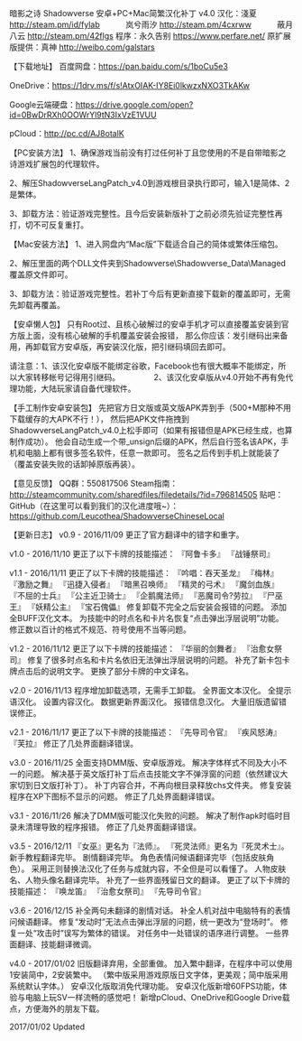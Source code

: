 暗影之诗 Shadowverse 安卓+PC+Mac简繁汉化补丁 v4.0
汉化：淺夏 <http://steam.pm/id/fylab>
　　　岚兮雨汐 <http://steam.pm/4cxrww>
　　　蔽月八云 <http://steam.pm/42flgs>
程序：永久告别 <https://www.perfare.net/>
原扩展版提供：真神 <http://weibo.com/galstars>



【下载地址】
百度网盘：https://pan.baidu.com/s/1boCu5e3

OneDrive：https://1drv.ms/f/s!AtxOIAK-IY8Ei0lkwzxNXO3TkAKw

Google云端硬盘：https://drive.google.com/open?id=0BwDrRXh0OOWrYl9tN3IxVzE1VUU

pCloud：http://pc.cd/AJ8otalK



【PC安装方法】
1、确保游戏当前没有打过任何补丁且您使用的不是自带暗影之诗游戏扩展包的代理软件。

2、解压ShadowverseLangPatch_v4.0到游戏根目录执行即可，输入1是简体、2是繁体。

3、卸载方法：验证游戏完整性。且今后安装新版补丁之前必须先验证完整性再打，切不可反复重打。



【Mac安装方法】
1、进入网盘内“Mac版”下载适合自己的简体或繁体压缩包。

2、解压里面的两个DLL文件夹到Shadowverse\Shadowverse_Data\Managed覆盖原文件即可。

3、卸载方法：验证游戏完整性。若补丁今后有更新直接下载新的覆盖即可，无需先卸载再覆盖。



【安卓懒人包】
只有Root过、且核心破解过的安卓手机才可以直接覆盖安装到官方版上面，没有核心破解的手机覆盖安装会报错，
那么你应该：发引继码出来备用，再卸载官方安卓版，再安装汉化版，把引继码填回去即可。

请注意：1、该汉化安卓版不能绑定谷歌，Facebook也有很大概率不能绑定，所以大家转移帐号记得用引继码。
　　　　2、该汉化安卓版从v4.0开始不再有免代理功能，大陆玩家请自备代理软件。



【手工制作安卓安装包】
先把官方日文版或英文版APK弄到手（500+M那种不用下载缓存的大APK不行！），
然后把APK文件拖拽到ShadowverseLangPatch_v4.0上松手即可（如果有报错但是APK已经生成，也算制作成功）。
他会自动生成一个带_unsign后缀的APK，然后自行签名该APK，手机和电脑上都有很多签名软件，任意一款即可。
签名之后传到手机上就能装了（覆盖安装失败的话卸掉原版再装）。



【意见反馈】
QQ群：550817506
Steam指南：http://steamcommunity.com/sharedfiles/filedetails/?id=796814505
贴吧：
GitHub（在这里可以看到我们的汉化进度哦~）：https://github.com/Leucothea/ShadowverseChineseLocal



【更新日志】
v0.9 - 2016/11/09
更正了官方翻译中的错字和重字。

v1.0 - 2016/11/10
更正了以下卡牌的技能描述：
『阿鲁卡多』
『战锤祭司』

v1.1 - 2016/11/11
更正了以下卡牌的技能描述：
『吟唱：吞天圣龙』
『梅林』
『激励之舞』
『迅捷入侵者』
『暗黑召唤师』
『精灵的弓术』
『魔剑血族』
『不屈的士兵』
『公主近卫骑士』
『企鹅魔法师』
『恶魔司令?劳拉』
『尸巫王』
『妖精公主』
『宝石傀儡』
修复卸载不完全之后安装会报错的问题。
添加全BUFF汉化文本。
为技能中的时点名和卡片名恢复“点击弹出浮层说明”功能。
修正数以百计的格式不规范、符号使用不当等问题。

v1.2 - 2016/11/12
更正了以下卡牌的技能描述：
『华丽的剑舞者』
『治愈女祭司』
修复了很多时点名和卡片名依旧无法弹出浮层说明的问题。
补充了新卡包卡牌点击后的说明文字。
更换了部分卡牌的中文译名。

v2.0 - 2016/11/13
程序增加卸载选项，无需手工卸载。
全界面文本汉化。
全提示语汉化。
设置内容汉化。
数据更新界面汉化。
报错信息汉化。
大量旧版遗留错误修正。

v2.1 - 2016/11/17
更正了以下卡牌的技能描述：
『先导司令官』
『疾风怒涛』
『芙拉』
修正了几处界面翻译错误。

v3.0 - 2016/11/25
全面支持DMM版、安卓版游戏。
解决字体样式不同及大小不一的问题。
解决基于英文版打补丁后点击技能文字不弹浮窗的问题（依然建议大家切到日文版打补丁）。
补丁内容合并，不再向根目录释放chs文件夹。
修复安装程序在XP下图标不显示的问题。
修正了几处界面翻译错误。

v3.1 - 2016/11/26
解决了DMM版可能汉化失败的问题。
解决了制作apk时临时目录未清理导致的程序报错。
修正了几处界面翻译错误。

v3.5 - 2016/12/11
『女巫』更名为『法师』。
『死灵法师』更名为『死灵术士』。
新手教程翻译完毕。
剧情翻译完毕。
角色表情问候语翻译完毕（包括皮肤角色）。
采用正则替换法汉化了任务与成就内容，不全但是可以看懂了。
人物皮肤名、人物头像名翻译完毕。
补充了一些界面残留日文的翻译。
更正了以下卡牌的技能描述：
『唤龙笛』
『治愈女祭司』
『先导司令官』

v3.6 - 2016/12/15
补全两句未翻译的剧情对话。
补全人机对战中电脑特有的表情问候语翻译。
修复“发动时”无法点击弹出浮层的问题，统一更改为“登场时”。
修复一处“攻击时”误写为繁体的错误。
对任务中一处错误的语序进行调整。
一些界面翻译、技能翻译微调。

v4.0 - 2017/01/02
旧版翻译弃用，全部重做。
加入繁中翻译，在程序中可以使用1安装简中，2安装繁中。
（繁中版采用游戏原版日文字体，更美观；简中版采用系统默认字体。）
安卓汉化版取消免代理功能。
安卓汉化版新增60FPS功能，体验与电脑上玩SV一样流畅的感觉吧！
新增pCloud、OneDrive和Google Drive载点，方便海外的朋友下载。



2017/01/02 Updated
